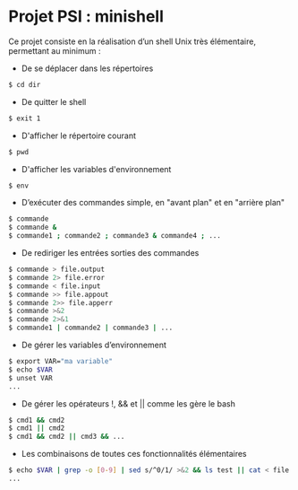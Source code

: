 # Projet PSI : minishell

Ce projet consiste en la réalisation d’un shell Unix très élémentaire, permettant au minimum :

* De se déplacer dans les répertoires
```bash
$ cd dir
```
* De quitter le shell
```bash
$ exit 1
```
* D'afficher le répertoire courant
```bash
$ pwd
```
* D'afficher les variables d'environnement
```bash
$ env
```
* D’exécuter des commandes simple, en "avant plan" et en "arrière plan"
```bash
$ commande
$ commande &
$ commande1 ; commande2 ; commande3 & commande4 ; ...
```
* De rediriger les entrées sorties des commandes
```bash
$ commande > file.output
$ commande 2> file.error
$ commande < file.input
$ commande >> file.appout
$ commande 2>> file.apperr
$ commande >&2
$ commande 2>&1
$ commande1 | commande2 | commande3 | ...
```
* De gérer les variables d’environnement
```bash
$ export VAR="ma variable"
$ echo $VAR
$ unset VAR
...
```
* De gérer les opérateurs !, && et || comme les gère le bash
```bash
$ cmd1 && cmd2
$ cmd1 || cmd2
$ cmd1 && cmd2 || cmd3 && ...
```
* Les combinaisons de toutes ces fonctionnalités élémentaires
```bash
$ echo $VAR | grep -o [0-9] | sed s/^0/1/ >&2 && ls test || cat < file ; ls -l && ...
...
```
